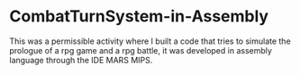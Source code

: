 # CombatTurnSystem-in-Assembly
 This was a permissible activity where I built a code that tries to simulate the prologue of a rpg game and a rpg battle, it was developed in assembly language through the IDE MARS MIPS. 
